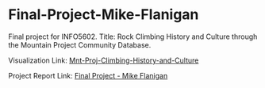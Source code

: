 # Final-Project-Mike-Flanigan
Final project for INFO5602. Title: Rock Climbing History and Culture through the Mountain Project Community Database.

Visualization Link:
[Mnt-Proj-Climbing-History-and-Culture](https://github.com/INFO-4602-5602/blob/Final-Project-Mike-Flanigan/Mnt-Proj-Climbing-History-and-Culture.html)

Project Report Link:
[Final Project - Mike Flanigan](https://github.com/INFO-4602-5602/Final-Project-Mike-Flanigan/blob/Formatted-Final-Write-Up-Mike-Flanigan.pdf)
